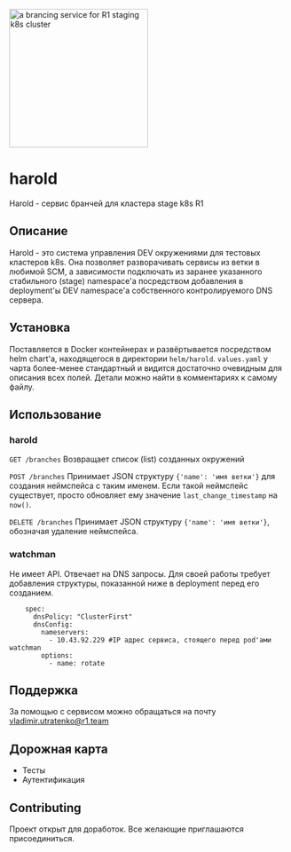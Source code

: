 <img title="Harold" alt="a brancing service for R1 staging k8s cluster" width=250px
  height=auto src="https://vignette.wikia.nocookie.net/fallout/images/0/0f/FO02_NPC_Harold_G.png/revision/latest?cb=20100812023117">

# harold

Harold - сервис бранчей для кластера stage k8s R1

## Описание
Harold - это система управления DEV окружениями для тестовых кластеров k8s. Она позволяет разворачивать сервисы из ветки в любимой SCM, а зависимости подключать из заранее указанного стабильного (stage) namespace'а посредством добавления в deployment'ы DEV namespace'а собственного контролируемого DNS сервера. 

## Установка
Поставляется в Docker контейнерах и развёртывается посредством helm chart'а, находящегося в директории `helm/harold`. `values.yaml` у чарта более-менее стандартный и видится достаточно очевидным для описания всех полей. Детали можно найти в комментариях к самому файлу.

## Использование
### harold
`GET /branches`
Возвращает список (list) созданных окружений

`POST /branches`
Принимает JSON структуру `{'name': 'имя ветки'}` для создания неймспейса с таким именем. Если такой неймспейс существует, просто обновляет ему значение `last_change_timestamp` на `now()`.

`DELETE /branches`
Принимает JSON структуру `{'name': 'имя ветки'}`, обозначая удаление неймспейса.

### watchman
Не имеет API. Отвечает на DNS запросы. Для своей работы требует добавления структуры, показанной ниже в deployment перед его созданием.

        spec:
          dnsPolicy: "ClusterFirst"
          dnsConfig:
            nameservers:
              - 10.43.92.229 #IP адрес сервиса, стоящего перед pod'ами watchman
            options:
              - name: rotate


## Поддержка
За помощью с сервисом можно обращаться на почту vladimir.utratenko@r1.team

## Дорожная карта
- Тесты
- Аутентификация

## Contributing
Проект открыт для доработок. Все желающие приглашаются присоединиться.
